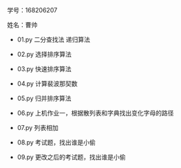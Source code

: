 学号：168206207  

姓名：曹帅

 - 01.py 二分查找法 递归算法 
 
 - 02.py 选择排序算法 
 
 - 03.py 快速排序算法 
 
 - 04.py 计算裴波那契数 
 
 - 05.py 归并排序算法
 
 - 06.py 上机作业一，根据散列表和字典找出变化字母的路径
 
 - 07.py 列表相加
 
 - 08.py 考试题，找出谁是小偷
 
 - 09.py 更改之后的考试题，找出谁是小偷
 
